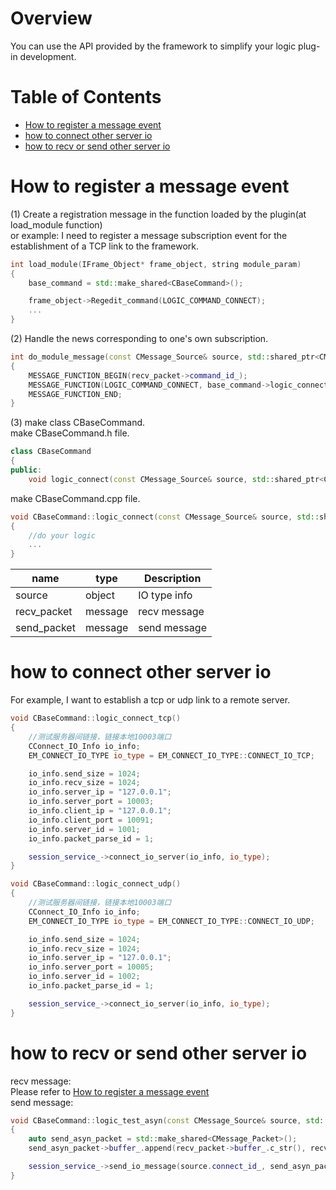Overview
========

You can use the API provided by the framework to simplify your logic plug-in development.

Table of Contents
=================
 - [How to register a message event](#How_to_egister_a_message_event)
 - [how to connect other server io](#how_to_connect_other_server_io)
 - [how to recv or send other server io](#how_to_recv_or_send_other_server_io)

How to register a message event
===============================
(1) Create a registration message in the function loaded by the plugin(at load_module function)  
or example: I need to register a message subscription event for the establishment of a TCP link to the framework.  
```c++
int load_module(IFrame_Object* frame_object, string module_param)
{
    base_command = std::make_shared<CBaseCommand>();

    frame_object->Regedit_command(LOGIC_COMMAND_CONNECT);
    ...
}
```    
(2) Handle the news corresponding to one's own subscription.  
```c++
int do_module_message(const CMessage_Source& source, std::shared_ptr<CMessage_Packet> recv_packet, std::shared_ptr<CMessage_Packet> send_packet)
{
    MESSAGE_FUNCTION_BEGIN(recv_packet->command_id_);
    MESSAGE_FUNCTION(LOGIC_COMMAND_CONNECT, base_command->logic_connect, source, recv_packet, send_packet);
    MESSAGE_FUNCTION_END;
}
```    
(3) make class CBaseCommand.  
make CBaseCommand.h file.  
```c++
class CBaseCommand
{
public:
    void logic_connect(const CMessage_Source& source, std::shared_ptr<CMessage_Packet> recv_packet, std::shared_ptr<CMessage_Packet> send_packet);
```  
make CBaseCommand.cpp file.  
```c++
void CBaseCommand::logic_connect(const CMessage_Source& source, std::shared_ptr<CMessage_Packet> recv_packet, std::shared_ptr<CMessage_Packet> send_packet)
{
    //do your logic
    ...
}
```  
| name | type | Description |  
| ------ | ------ | ------ |  
| source | object | IO type info |  
| recv_packet | message | recv message |  
| send_packet | message | send message |  

how to connect other server io
==============================
For example, I want to establish a tcp or udp link to a remote server.  
```c++
void CBaseCommand::logic_connect_tcp()
{
    //测试服务器间链接，链接本地10003端口
    CConnect_IO_Info io_info;
    EM_CONNECT_IO_TYPE io_type = EM_CONNECT_IO_TYPE::CONNECT_IO_TCP;

    io_info.send_size = 1024;
    io_info.recv_size = 1024;
    io_info.server_ip = "127.0.0.1";
    io_info.server_port = 10003;
    io_info.client_ip = "127.0.0.1";
    io_info.client_port = 10091;
    io_info.server_id = 1001;
    io_info.packet_parse_id = 1;

    session_service_->connect_io_server(io_info, io_type);
}

void CBaseCommand::logic_connect_udp()
{
    //测试服务器间链接，链接本地10003端口
    CConnect_IO_Info io_info;
    EM_CONNECT_IO_TYPE io_type = EM_CONNECT_IO_TYPE::CONNECT_IO_UDP;

    io_info.send_size = 1024;
    io_info.recv_size = 1024;
    io_info.server_ip = "127.0.0.1";
    io_info.server_port = 10005;
    io_info.server_id = 1002;
    io_info.packet_parse_id = 1;

    session_service_->connect_io_server(io_info, io_type);
}
```  

how to recv or send other server io
===================================
recv message:  
Please refer to [How to register a message event](#How_to_egister_a_message_event)  
send message:  
```c++
void CBaseCommand::logic_test_asyn(const CMessage_Source& source, std::shared_ptr<CMessage_Packet> recv_packet, std::shared_ptr<CMessage_Packet> send_packet)
{
    auto send_asyn_packet = std::make_shared<CMessage_Packet>();
    send_asyn_packet->buffer_.append(recv_packet->buffer_.c_str(), recv_packet->buffer_.size());

    session_service_->send_io_message(source.connect_id_, send_asyn_packet);
}
```  


